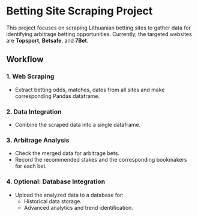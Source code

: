 # Betting Site Scraping Project
This project focuses on scraping Lithuanian betting sites to gather data for identifying arbitrage betting opportunities. 
Currently, the targeted websites are **Topsport**, **Betsafe**, and **7Bet**.

## Workflow

### 1. Web Scraping
- Extract betting odds, matches, dates from all sites and make corresponding Pandas dataframe.

### 2. Data Integration
- Combine the scraped data into a single dataframe.

### 3. Arbitrage Analysis
- Check the merged data for arbitrage bets.
- Record the recommended stakes and the corresponding bookmakers for each bet.

### 4. Optional: Database Integration
- Upload the analyzed data to a database for:
  - Historical data storage.
  - Advanced analytics and trend identification.

